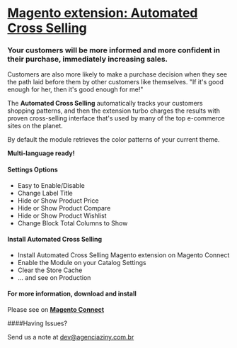# [Magento extension: Automated Cross Selling](http://www.magentocommerce.com/magento-connect/automated-cross-selling.html)
### Your customers will be more informed and more confident in their purchase, immediately increasing sales.

Customers are also more likely to make a purchase decision when they see the path laid before them by other customers like themselves. "If it's good enough for her, then it's good enough for me!"

The **Automated Cross Selling** automatically tracks your customers shopping patterns, and then the extension turbo charges the results with proven cross-selling interface that's used by many of the top e-commerce sites on the planet.

By default the module retrieves the color patterns of your current theme.

**Multi-language ready!**

#### Settings Options

* Easy to Enable/Disable
* Change Label Title
* Hide or Show Product Price
* Hide or Show Product Compare
* Hide or Show Product Wishlist
* Change Block Total  Columns to Show

#### Install Automated Cross Selling

* Install Automated Cross Selling Magento extension on Magento Connect
* Enable the Module on your Catalog Settings
* Clear the Store Cache
* ... and see on Production

#### For more information, download and install
Please see on [**Magento Connect**](http://www.magentocommerce.com/magento-connect/automated-cross-selling.html)

####Having Issues?

Send us a note at dev@agenciaziny.com.br
